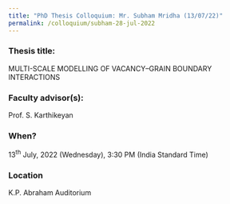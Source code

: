 ```yaml
---
title: "PhD Thesis Colloquium: Mr. Subham Mridha (13/07/22)"
permalink: /colloquium/subham-28-jul-2022
---
```

### Thesis title:
MULTI-SCALE MODELLING OF VACANCY–GRAIN BOUNDARY INTERACTIONS

### Faculty advisor(s):
Prof. S. Karthikeyan 

### When?
13<sup>th</sup> July, 2022 (Wednesday), 3:30 PM (India Standard Time)

### Location
K.P. Abraham Auditorium